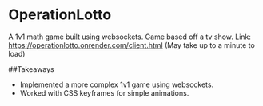 # OperationLotto
A 1v1 math game built using websockets. Game based off a tv show. 
Link: https://operationlotto.onrender.com/client.html (May take up to a minute to load)

##Takeaways
- Implemented a more complex 1v1 game using websockets.
- Worked with CSS keyframes for simple animations. 
